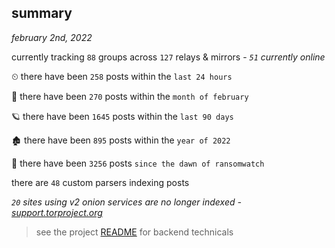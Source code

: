 
## summary
_february 2nd, 2022_

currently tracking `88` groups across `127` relays & mirrors - _`51` currently online_

⏲ there have been `258` posts within the `last 24 hours`

🦈 there have been `270` posts within the `month of february`

🪐 there have been `1645` posts within the `last 90 days`

🏚 there have been `895` posts within the `year of 2022`

🦕 there have been `3256` posts `since the dawn of ransomwatch`

there are `48` custom parsers indexing posts

_`20` sites using v2 onion services are no longer indexed - [support.torproject.org](https://support.torproject.org/onionservices/v2-deprecation/)_

> see the project [README](https://github.com/thetanz/ransomwatch#ransomwatch--) for backend technicals
